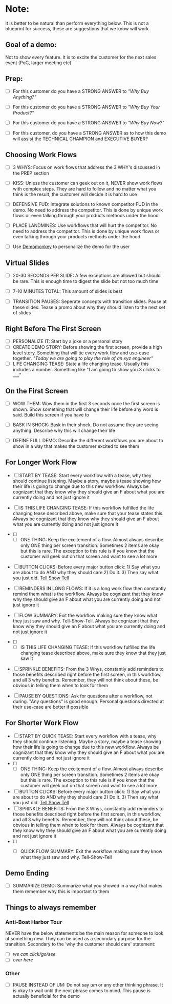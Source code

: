 # Note:
It is better to be natural than perform everything below. This is not a blueprint for success, these are suggestions that we know will work

## Goal of a demo:
Not to show every feature. It is to excite the customer for the next sales event (PoC, larger meeting etc)

## Prep:
- [ ] For this customer do you have a STRONG ANSWER to *"Why Buy Anything?"*
- [ ] For this customer do you have a STRONG ANSWER to *"Why Buy Your Product?"*
- [ ] For this customer do you have a STRONG ANSWER to *"Why Buy Now?"*
- [ ] For this customer, do you have a STRONG ANSWER as to how this demo will assist the TECHNICAL CHAMPION and EXECUTIVE BUYER?


## Choosing Work Flows
- [ ] 3 WHYS: Focus on work flows that address the 3 WHY's discussed in the PREP section
- [ ] KISS: Unless the customer can geek out on it, NEVER show work flows with complex steps. They are hard to follow and no matter what you think is the result, the customer will decide it is hard to use
- [ ] DEFENSIVE FUD: Integrate solutions to known competitor FUD in the demo. No need to address the competitor. This is done by unique work flows or even talking through your products methods under the hood
- [ ] PLACE LANDMINES: Use workflows that will hurt the competitor. No need to address the competitor. This is done by unique work flows or even talking through your products methods under the hood
- [ ] Use [Demomonkey](https://www.demomonkey.net/) to personalize the demo for the user


## Virtual Slides
- [ ] 20-30 SECONDS PER SLIDE: A few exceptions are allowed but should be rare. This is enough time to digest the slide but not too much time
- [ ] 7-10 MINUTES TOTAL: This amount of slides is best
- [ ] TRANSITION PAUSES: Seperate concepts with transition slides. Pause at these slides. Tease a promo about why they should listen to the next set of slides


## Right Before The First Screen
- [ ] PERSONALIZE IT: Start by a joke or a personal story
- [ ] CREATE DEMO STORY: Before showing the first screen, provide a high level story. Something that will tie every work flow and use-case together. *"Today we are going to play the role of an xyz engineer"* 
- [ ] LIFE CHANGING TEASE: State a life changing tease. Usually this includes a number. Something like "I am going to show you 3 clicks to ___"

## On the First Screen
- [ ] WOW THEM: Wow them in the first 3 seconds once the first screen is shown. Show something that will change their life before any word is said. Build this screen if you have to 
- [ ] BASK IN SHOCK: Bask in their shock. Do not assume they are seeing anything. Describe why this will change their life
- [ ] DEFINE FULL DEMO: Describe the different workflows you are about to show in a way that makes the customer excited to see them 


## For Longer Work Flow
- [ ] START BY TEASE: Start every workflow with a tease, why they should continue listening. Maybe a story, maybe a tease showing how their life is going to change due to this new workflow. Always be cognizant that they know why they should give an F about what you are currently doing and not just ignore it
- [ ] IS THIS LIFE CHANGING TEASE: If this workflow fulfilled the life changing tease described above, make sure that your tease states this. Always be cognizant that they know why they should give an F about what you are currently doing and not just ignore it
- [ ] - [ ] ONE THING: Keep the excitement of a flow. Almost always describe only ONE thing per screen transition. Sometimes 2 items are okay but this is rare. The exception to this rule is if you know that the customer will geek out on that screen and want to see a lot more
- [ ] BUTTON CLICKS: Before every major button click: 1) Say what you are about to do AND why they should care 2) Do it. 3) Then say what you just did. [Tell Show Tell](https://blog.2winglobal.com/perfecting-your-demonstration-techniques-the-tell-show-tell-method)
- [ ] REMINDERS IN LONG FLOWS: If it is a long work flow then constantly remind them what is the workflow. Always be cognizant that they know why they should give an F about what you are currently doing and not just ignore it
- [ ] FLOW SUMMARY: Exit the workflow making sure they know what they just saw and why. Tell-Show-Tell. Always be cognizant that they know why they should give an F about what you are currently doing and not just ignore it
- [ ] - [ ] IS THIS LIFE CHANGING TEASE: If this workflow fulfilled the life changing tease described above, make sure they know that they just saw it
- [ ] SPRINKLE BENEFITS: From the 3 Whys, constantly add reminders to those benefits described right before the first screen, in this workflow, and all 3 why benefits. Remember, they will not think about these, be obvious in telling them when to look for them
- [ ] PAUSE BY QUESTIONS: Ask for questions after a workflow, not during. "Any questions" is good enough. Personal questions directed at their use-case are better if possible


## For Shorter Work Flow
- [ ] START BY QUICK TEASE: Start every workflow with a tease, why they should continue listening. Maybe a story, maybe a tease showing how their life is going to change due to this new workflow. Always be cognizant that they know why they should give an F about what you are currently doing and not just ignore it
- [ ] - [ ] ONE THING: Keep the excitement of a flow. Almost always describe only ONE thing per screen transition. Sometimes 2 items are okay but this is rare. The exception to this rule is if you know that the customer will geek out on that screen and want to see a lot more
- [ ] BUTTON CLICKS: Before every major button click: 1) Say what you are about to do AND why they should care 2) Do it. 3) Then say what you just did. [Tell Show Tell](https://blog.2winglobal.com/perfecting-your-demonstration-techniques-the-tell-show-tell-method)
- [ ] SPRINKLE BENEFITS: From the 3 Whys, constantly add reminders to those benefits described right before the first screen, in this workflow, and all 3 why benefits. Remember, they will not think about these, be obvious in telling them when to look for them. Always be cognizant that they know why they should give an F about what you are currently doing and not just ignore it
- [ ] - [ ] QUICK FLOW SUMMARY: Exit the workflow making sure they know what they just saw and why. Tell-Show-Tell




## Demo Ending
- [ ] SUMMARIZE DEMO: Summarize what you showed in a way that makes them remember why this is important to them


## Things to always remember
### Anti-Boat Harbor Tour

NEVER have the below statements be the main reason for someone to look at something new. They can be used as a secondary purpose for the transition. Secondary to the 'why the customer should care' statement:
- [ ] *we can click/go/see*
- [ ] *over here*

### Other
- [ ] PAUSE INSTEAD OF UM: Do not say *um* or any other thinking phrase. It is okay to wait until the next phrase comes to mind. This pause is actually beneficial for the demo 

